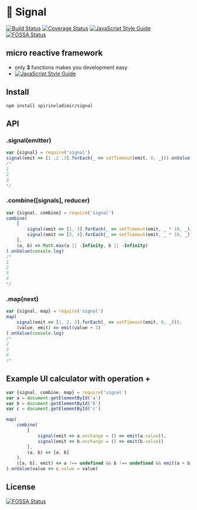 # :satellite: Signal

[![Build Status](https://travis-ci.org/spirinvladimir/signal.svg?branch=master)](https://travis-ci.org/spirinvladimir/signal)
[![Coverage Status](https://coveralls.io/repos/github/spirinvladimir/signal/badge.svg?branch=master)](https://coveralls.io/github/spirinvladimir/signal?branch=master)
[![JavaScript Style Guide](https://img.shields.io/badge/code_style-standard-brightgreen.svg)](https://standardjs.com)
[![FOSSA Status](https://app.fossa.io/api/projects/git%2Bgithub.com%2Fspirinvladimir%2Fsignal.svg?type=shield)](https://app.fossa.io/projects/git%2Bgithub.com%2Fspirinvladimir%2Fsignal?ref=badge_shield)

## micro reactive framework
- only **3** functions makes you development easy
- [![JavaScript Style Guide](https://cdn.rawgit.com/standard/standard/master/badge.svg)](https://github.com/standard/standard)

## Install
```npm install spirinvladimir/signal```

## API
### .signal(emitter)
```js
var {signal} = require('signal')
signal(emit => [1 ,2 ,3].forEach(_ => setTimeout(emit, 0, _))).onValue(console.log)
/*
1
2
3
*/
```
### .combine([signals], reducer)
```js
var {signal, combine} = require('signal')
combine(
    [
        signal(emit => [1, 3].forEach(_ => setTimeout(emit, _ * 10, _))),
        signal(emit => [2, 4].forEach(_ => setTimeout(emit, _ * 10, _))),
    ],
    (a, b) => Math.max(a || -Infinity, b || -Infinity)
).onValue(console.log)
/*
1
2
3
4
*/
```
### .map(next)
```js
var {signal, map} = require('signal')
map(
    signal(emit => [1, 2, 3].forEach(_ => setTimeout(emit, 0, _))),
    (value, emit) => emit(value + 1)
).onValue(console.log)
/*
2
3
4
/*
```

## Example UI calculator with operation +
```js
var {signal, combine, map} = require('signal')
var a = document.getElementById('a')
var b = document.getElementById('b')
var c = document.getElementById('c')

map(
    combine(
        [
            signal(emit => a.onchange = () => emit(a.value)),
            signal(emit => b.onchange = () => emit(b.value))
        ],
        (a, b) => [a, b]
    ),
    ([a, b], emit) => a !== undefined && b !== undefined && emit(a + b)
).onValue(value => c.value = value)
```


## License
[![FOSSA Status](https://app.fossa.io/api/projects/git%2Bgithub.com%2Fspirinvladimir%2Fsignal.svg?type=large)](https://app.fossa.io/projects/git%2Bgithub.com%2Fspirinvladimir%2Fsignal?ref=badge_large)